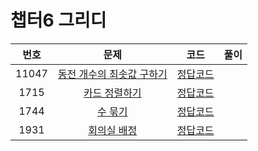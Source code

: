 # 챕터6 그리디
|번호|문제|코드|풀이|
|:--:|:---:|:--:|:---:|
|11047|[동전 개수의 최솟값 구하기](https://www.acmicpc.net/problem/11047)|[정답코드](https://github.com/Jae-Young98/do-it-algorithm-java/blob/master/src/ch6/greedy/BOJ_11047.java)||
|1715|[카드 정렬하기](https://www.acmicpc.net/problem/1715)|[정답코드](https://github.com/Jae-Young98/do-it-algorithm-java/blob/master/src/ch6/greedy/BOJ_1715.java)||
|1744|[수 묶기](https://www.acmicpc.net/problem/1744)|[정답코드](https://github.com/Jae-Young98/do-it-algorithm-java/blob/master/src/ch6/greedy/BOJ_1744.java)||
|1931|[회의실 배정](https://www.acmicpc.net/problem/1931)|[정답코드](https://github.com/Jae-Young98/do-it-algorithm-java/blob/master/src/ch6/greedy/BOJ_1931.java)||
